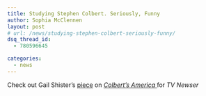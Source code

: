 ```yaml
---
title: Studying Stephen Colbert. Seriously, Funny
author: Sophia McClennen
layout: post
# url: /news/studying-stephen-colbert-seriously-funny/
dsq_thread_id:
  - 780596645

categories: 
  - news
---
```

Check out Gail Shister’s [piece][1] on [*Colbert’s America* ][2]for *TV Newser*

 [1]: https://www.mediabistro.com/tvnewser/studying-stephen-colbert-seriously-funny_b138950
 [2]: https://www.amazon.com/Colberts-America-Democracy-Education-Politics/dp/1137014725/ref=sr_1_5?ie=UTF8&qid=1342727130&sr=8-5&keywords=colberts+america